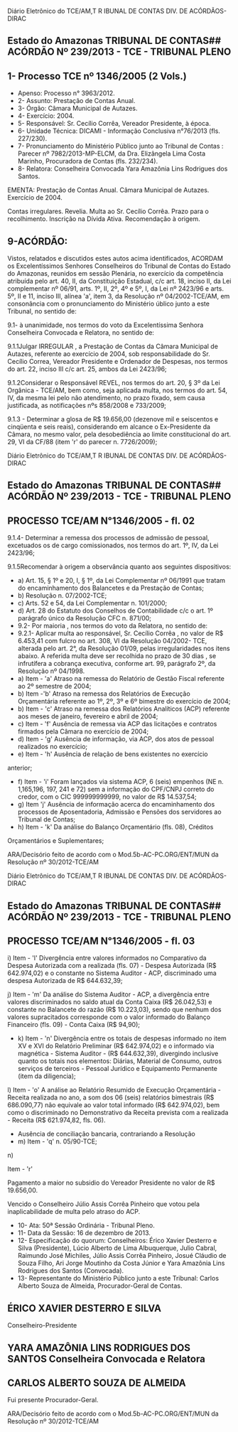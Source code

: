 Diário Eletrônico do TCE/AM,T R IBUNAL DE CONTAS DIV. DE ACÓRDÃOS-DIRAC

## Estado do Amazonas TRIBUNAL DE CONTAS## ACÓRDÃO Nº 239/2013 - TCE - TRIBUNAL PLENO

## 1- Processo TCE nº 1346/2005 (2 Vols.)

- Apenso: Processo n° 3963/2012.
- 2- Assunto: Prestação de Contas Anual.
- 3- Órgão: Câmara Municipal de Autazes.
- 4- Exercício: 2004.
- 5- Responsável: Sr. Cecílio Corrêa, Vereador Presidente, à época.
- 6- Unidade Técnica: DICAMI - Informação Conclusiva n°76/2013 (fls. 227/230).
- 7-  Pronunciamento  do Ministério  Público  junto  ao Tribunal  de  Contas :  Parecer  nº 7982/2013-MP-ELCM,  da  Dra.  Elizângela  Lima  Costa  Marinho,  Procuradora  de  Contas (fls. 232/234).
- 8- Relatora: Conselheira Convocada Yara Amazônia Lins Rodrigues dos Santos.

EMENTA: Prestação  de  Contas  Anual.  Câmara Municipal de Autazes. Exercício de 2004.

Contas  irregulares.  Revelia.  Multa  ao  Sr.  Cecílio Corrêa.  Prazo  para  o  recolhimento.  Inscrição  na Dívida Ativa. Recomendação à origem.

## 9-ACÓRDÃO:

Vistos, relatados e discutidos estes autos acima identificados,  ACORDAM os Excelentíssimos  Senhores  Conselheiros  do  Tribunal  de  Contas  do  Estado  do Amazonas, reunidos em sessão Plenária, no exercício da competência atribuída pelo art. 40, II, da Constituição Estadual, c/c art. 18, inciso II, da Lei complementar nº 06/91, arts. 1º,  II,  2º,  4º  e  5º,  I,  da  Lei  nº  2423/96  e  arts.  5º,  II  e  11,  inciso  III,  alínea  'a',  item  3,  da Resolução nº 04/2002-TCE/AM, em consonância com o pronunciamento do  Ministério úblico junto a este Tribunal, no sentido de:

9.1-  à  unanimidade, nos  termos  do  voto  da  Excelentíssima  Senhora Conselheira Convocada e Relatora, no sentido de:

9.1.1Julgar IRREGULAR , a Prestação de Contas da Câmara Municipal de Autazes,  referente  ao  exercício  de  2004,  sob  responsabilidade  do  Sr.  Cecílio  Correa, Vereador Presidente e Ordenador de Despesas, nos termos do art. 22, inciso III c/c art. 25, ambos da Lei 2423/96;

9.1.2Considerar o Responsável REVEL, nos termos do art. 20, § 3º da Lei Orgânica - TCE/AM, bem como, seja aplicada multa, nos termos do art. 54, IV, da mesma lei  pelo  não  atendimento,  no  prazo  fixado,  sem  causa  justificada,  as  notificações  nºs 858/2008 e 733/2009;

9.1.3 - Determinar a glosa de R$ 19.656,00 (dezenove mil e seiscentos e cinqüenta e seis reais), considerando em alcance o Ex-Presidente da Câmara, no mesmo valor,  pela  desobediência  ao  limite  constitucional  do  art.  29,  VI  da  CF/88  (item  'r'  do parecer n. 7726/2009);

Diário Eletrônico do TCE/AM,T R IBUNAL DE CONTAS DIV. DE ACÓRDÃOS-DIRAC

## Estado do Amazonas TRIBUNAL DE CONTAS## ACÓRDÃO Nº 239/2013 - TCE - TRIBUNAL PLENO

## PROCESSO TCE/AM N°1346/2005 - fl. 02

9.1.4-  Determinar  a  remessa dos  processos  de  admissão  de  pessoal, excetuados os de cargo comissionados, nos termos do art. 1º, IV, da Lei 2423/96;

9.1.5Recomendar  à  origem a observância  quanto  aos  seguintes dispositivos:

- a) Art. 15, § 1º e 20, I, § 1º, da Lei Complementar nº 06/1991 que tratam do encaminhamento dos Balancetes e da Prestação de Contas;
- b) Resolução n. 07/2002-TCE;
- c) Arts. 52 e 54, da Lei Complementar n. 101/2000;
- d)  Art.  28  do  Estatuto  dos  Conselhos  de  Contabilidade  c/c  o  art.  1º parágrafo único da Resolução CFC n. 871/00;
- 9.2- Por maioria , nos termos do voto da Relatora, no sentido de:
- 9.2.1-  Aplicar  multa ao  responsável, Sr. Cecílio Corrêa ,  no  valor  de R$ 6.453,41 com fulcro no art. 308, VI da Resolução 04/2002- TCE, alterada pelo art. 2°, da Resolução  01/09,  pelas  irregularidades  nos  itens  abaixo.  A  referida multa deve  ser recolhida  no prazo  de  30  dias ,  se  infrutífera  a  cobrança  executiva,  conforme  art.  99, parágrafo 2º, da Resolução nº 04/1998.
- a) Item - 'a' Atraso na remessa do Relatório de Gestão Fiscal referente ao 2º semestre de 2004;
- b) Item -'b' Atraso na remessa dos Relatórios de Execução Orçamentária referente ao 1º, 2º, 3º e 6º bimestre do exercício de 2004;
- b) Item - 'c' Atraso na remessa dos Relatórios Analíticos (ACP) referente aos meses de janeiro, fevereiro e abril de 2004;
- c) Item  -  'f' Ausência  de  remessa  via  ACP  das  licitações  e contratos firmados pela Câmara no exercício de 2004;
- d) Item  -  'g' Ausência  de  informação,  via  ACP,  dos  atos  de  pessoal realizados no exercício;
- e) Item  -  'h' Ausência  de  relação  de  bens  existentes  no  exercício

anterior;

- f) Item - 'i' Foram lançados via sistema ACP, 6 (seis) empenhos (NE n. 1,165,196, 197, 241 e 72) sem a informação do CPF/CNPJ correto do credor, com o CIC 999999999999, no valor de R$ 14.537,54;
- g) Item  'j' Ausência  de  informação  acerca  do  encaminhamento  dos processos de Aposentadoria, Admissão e Pensões dos servidores ao Tribunal de Contas;
- h) Item  -  'k' Da  análise  do  Balanço  Orçamentário  (fls.  08),  Créditos

Orçamentários e Suplementares;

ARA/Decisório feito de acordo com o Mod.5b-AC-PC.ORG/ENT/MUN da Resolução nº 30/2012-TCE/AM

Diário Eletrônico do TCE/AM,T R IBUNAL DE CONTAS DIV. DE ACÓRDÃOS-DIRAC

## Estado do Amazonas TRIBUNAL DE CONTAS## ACÓRDÃO Nº 239/2013 - TCE - TRIBUNAL PLENO

## PROCESSO TCE/AM N°1346/2005 - fl. 03

i) Item  -  'l' Divergência  entre  valores  informados  no  Comparativo  da Despesa Autorizada com a realizada (fls. 07) - Despesa Autorizada (R$ 642.974,02) e o constante  no  Sistema  Auditor  -  ACP,  discriminado  uma  despesa  Autorizada  de  R$ 644.632,39;

j) Item - 'm' Da análise do Sistema Auditor  -  ACP, a divergência entre valores  discriminados  no  saldo  atual  da  Conta  Caixa  (R$  26.042,53)  e  constante  no Balancete  do  razão  (R$  10.223,03),  sendo  que  nenhum  dos  valores  supracitados corresponde com o valor informado do Balanço Financeiro (fls. 09)  - Conta Caixa (R$ 94,90);

- k) Item - 'n' Divergência entre os totais de despesas informado no item XV e XVI do Relatório Preliminar (R$ 642.974,02) e o informado via magnética - Sistema Auditor - (R$ 644.632,39), divergindo inclusive quanto os totais nos elementos: Diárias, Material  de  Consumo,  outros  serviços  de  terceiros  -  Pessoal  Jurídico  e  Equipamento Permanente (item da diligencia);

l) Item - 'o' A análise ao Relatório Resumido de Execução Orçamentária - Receita realizada no ano, a som dos 06 (seis) relatórios bimestrais (R$ 686.090,77) não equivale  ao  valor  total informado  (R$  642.974,02),  bem  como  o  discriminado  no Demonstrativo da Receita prevista com a realizada - Receita (R$ 621.974,82, fls. 06).

- Ausência de conciliação bancaria, contrariando a Resolução
- m) Item - 'q' n. 05/90-TCE;

n)

Item - 'r'

Pagamento a maior no subsidio do Vereador Presidente no valor de R$ 19.656,00.

Vencido  o  Conselheiro  Júlio Assis  Corrêa  Pinheiro que  votou  pela inaplicabilidade de multa pelo atraso do ACP.

- 10- Ata: 50ª Sessão Ordinária - Tribunal Pleno.
- 11- Data da Sessão: 16 de dezembro de 2013.
- 12- Especificação do quorum: Conselheiros: Érico Xavier Desterro e Silva (Presidente), Lúcio  Alberto  de  Lima  Albuquerque,  Julio  Cabral,  Raimundo  José  Michiles,  Júlio  Assis Corrêa  Pinheiro,  Josué  Cláudio  de  Souza  Filho,  Ari  Jorge  Moutinho  da  Costa  Júnior  e Yara Amazônia Lins Rodrigues dos Santos (Convocada).
- 13- Representante do Ministério Público junto a este Tribunal: Carlos Alberto Souza de Almeida, Procurador-Geral de Contas.

## ÉRICO XAVIER DESTERRO E SILVA

Conselheiro-Presidente

## YARA AMAZÔNIA LINS RODRIGUES DOS SANTOS Conselheira Convocada e Relatora

## CARLOS ALBERTO SOUZA DE ALMEIDA

Fui presente Procurador-Geral.

ARA/Decisório feito de acordo com o Mod.5b-AC-PC.ORG/ENT/MUN da Resolução nº 30/2012-TCE/AM